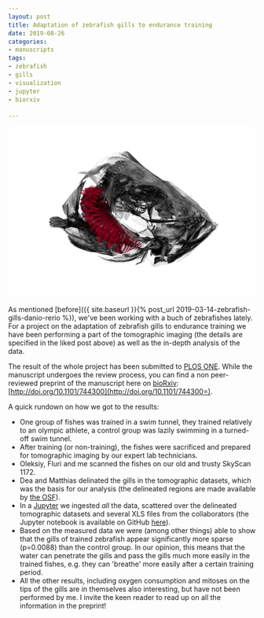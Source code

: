 ```yaml
---
layout: post
title: Adaptation of zebrafish gills to endurance training
date: 2019-08-26
categories:
- manuscripts
tags:
- zebrafish
- gills
- visualization
- jupyter
- biorxiv

---
```

![Zebrafish head with gills](/assets/2019/08/26/adaptation-of-zebrafish-gills-to-endurance-training/head-without-gills0185.png)

As mentioned [before]({{ site.baseurl }}{% post_url 2019-03-14-zebrafish-gills-danio-rerio %}), we've been working with a buch of zebrafishes lately.
For a project on the adaptation of zebrafish gills to endurance training we have been performing a part of the tomographic imaging (the details are specified in the liked post above) as well as the in-depth analysis of the data.

The result of the whole project has been submitted to [PLOS ONE](https://journals.plos.org/plosone/).
While the manuscript undergoes the review process, you can find a non peer-reviewed preprint of the manuscript here on [bioRxiv](https://www.biorxiv.org/): [http://doi.org/10.1101/744300](http://doi.org/10.1101/744300=).

A quick rundown on how we got to the results:

* One group of fishes was trained in a swim tunnel, they trained relatively to an olympic athlete, a control group was lazily swimming in a turned-off swim tunnel.
* After training (or non-training), the fishes were sacrificed and prepared for tomographic imaging by our expert lab technicians.
* Oleksiy, Fluri and me scanned the fishes on our old and trusty SkyScan 1172.
* Dea and Matthias delinated the gills in the tomographic datasets, which was the basis for our analysis (the delineated regions are made available by [the OSF](https://osf.io/a5esx/)).
* In a [Jupyter](https://jupyter.org/) we ingested _all_ the data, scattered over the delineated tomographic datasets and several XLS files from the collaborators (the Jupyter notebook is available on GitHub [here](https://github.com/habi/zebra-fish-gills)).
* Based on the measured data we were (among other things) able to show that the gills of trained zebrafish appear significantly more sparse (p=0.0088) than the control group.
  In our opinion, this means that the water can penetrate the gills and pass the gills much more easily in the trained fishes, e.g. they can 'breathe' more easily after a certain training period.
* All the other results, including oxygen consumption and mitoses on the tips of the gills are in themselves also interesting, but have not been performed by me.
  I invite the keen reader to read up on all the information in the preprint!